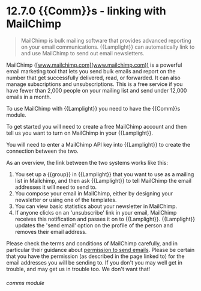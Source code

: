 # 12.7.0    {{Comm}}s - linking with MailChimp

> MailChimp is bulk mailing software that provides advanced reporting on your email communications. {{Lamplight}} can automatically link to and use MailChimp to send out email newsletters.

MailChimp ([www.mailchimp.com](www.mailchimp.com)) is a powerful email marketing tool that lets you send bulk emails and report on the number that get successfully delivered, read, or forwarded. It can also manage subscriptions and unsubscriptions. This is a free service if you have fewer than 2,000 people on your mailing list and send under 12,000 emails in a month. 

To use MailChimp with {{Lamplight}} you need to have the {{Comm}}s module.

To get started you will need to create a free MailChimp account and then tell us you want to turn on MailChimp in your {{Lamplight}}.

You will need to enter a MailChimp API key into {{Lamplight}} to create the connection between the two.

As an overview, the link between the two systems works like this:

  1. You set up a {{group}} in {{Lamplight}} that you want to use as a mailing list in Mailchimp, and then ask {{Lamplight}} to tell MailChimp the email addresses it will need to send to.
  2. You compose your email in MailChimp, either by designing your newsletter or using one of the templates.
  3. You can view basic statistics about your newsletter in MailChimp.
  4. If anyone clicks on an 'unsubscribe' link in your email, MailChimp receives this notification and passes it on to {{Lamplight}}. {{Lamplight}} updates the 'send email' option on the profile of the person and removes their email address.

Please check the terms and conditions of MailChimp carefully, and in particular their guidance about [permission to send emails](http://http://mailchimp.com/legal/terms/). Please be certain that you have the permission (as described in the page linked to) for the email addresses you will be sending to. If you don't you may well get in trouble, and may get us in trouble too. We don't want that! 

###### comms module

